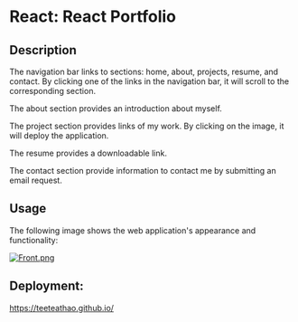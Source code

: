 # React: React Portfolio

## Description

The navigation bar links to sections: home, about, projects, resume, and contact. By clicking one of the links in the navigation bar, it will scroll to the corresponding section.

The about section provides an introduction about myself.

The project section provides links of my work. By clicking on the image, it will deploy the application.

The resume provides a downloadable link.

The contact section provide information to contact me by submitting an email request.

## Usage

The following image shows the web application's appearance and functionality:

[![Front.png](https://i.postimg.cc/9f5F3Rm5/Front.png)](https://postimg.cc/RWdzK0JX)

## Deployment:

https://teeteathao.github.io/
